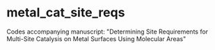 # metal_cat_site_reqs
Codes accompanying manuscript: "Determining Site Requirements for Multi-Site Catalysis on Metal Surfaces Using Molecular Areas"
